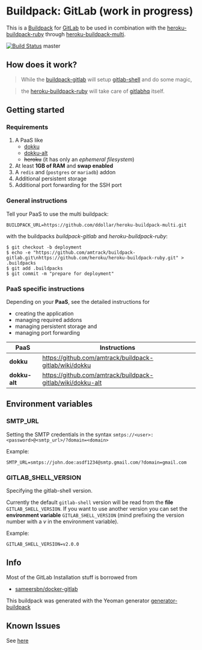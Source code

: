 # Buildpack: GitLab (work in progress)

This is a [Buildpack](http://devcenter.heroku.com/articles/buildpacks) for [GitLab](http://gitlab.org/) to be used in combination with the [heroku-buildpack-ruby](https://github.com/heroku/heroku-buildpack-ruby) through [heroku-buildpack-multi](https://github.com/ddollar/heroku-buildpack-multi).

[![Build Status](https://drone.mrolke.de/github.com/amtrack/buildpack-gitlab/status.svg?branch=master)](https://drone.mrolke.de/github.com/amtrack/buildpack-gitlab) master

## How does it work?

> While the [buildpack-gitlab](https://github.com/amtrack/buildpack-gitlab) will setup [gitlab-shell](https://github.com/gitlabhq/gitlab-shell) and do some magic,

> the [heroku-buildpack-ruby](https://github.com/heroku/heroku-buildpack-ruby) will take care of [gitlabhq](https://github.com/gitlabhq/gitlabhq) itself.

## Getting started
### Requirements

1. A PaaS like
	* [dokku](https://github.com/progrium/dokku)
	* [dokku-alt](https://github.com/dokku-alt/dokku-alt)
	* ~~heroku~~ (it has only an *ephemeral filesystem*)
2. At least **1GB of RAM** and **swap enabled**
3. A `redis` and (`postgres` or `mariadb`) addon
4. Additional persistent storage
5. Additional port forwarding for the SSH port

### General instructions

Tell your PaaS to use the multi buildpack:

```
BUILDPACK_URL=https://github.com/ddollar/heroku-buildpack-multi.git
```

with the buildpacks *buildpack-gitlab* and *heroku-buildpack-ruby*:
```console
$ git checkout -b deployment
$ echo -e "https://github.com/amtrack/buildpack-gitlab.git\nhttps://github.com/heroku/heroku-buildpack-ruby.git" > .buildpacks
$ git add .buildpacks
$ git commit -m "prepare for deployment"
```

### PaaS specific instructions
Depending on your **PaaS**, see the detailed instructions
for

* creating the application
* managing required addons
* managing persistent storage and
* managing port forwarding

PaaS | Instructions
---- | ------------
**dokku** | <https://github.com/amtrack/buildpack-gitlab/wiki/dokku>
**dokku-alt** | <https://github.com/amtrack/buildpack-gitlab/wiki/dokku-alt>

## Environment variables

### SMTP_URL
Setting the SMTP credentials in the syntax `smtps://<user>:<password>@<smtp_url>/?domain=<domain>`

Example:

	SMTP_URL=smtps://john.doe:asdf1234@smtp.gmail.com/?domain=gmail.com

### GITLAB_SHELL_VERSION
Specifying the gitlab-shell version.

Currently the default `gitlab-shell` version will be read from the **file** `GITLAB_SHELL_VERSION`.
If you want to use another version you can set the **environment variable** `GITLAB_SHELL_VERSION` (mind prefixing the version number with a *v* in the environment variable).

Example:

	GITLAB_SHELL_VERSION=v2.0.0

## Info

Most of the GitLab Installation stuff is borrowed from

 * [sameersbn/docker-gitlab](https://github.com/sameersbn/docker-gitlab)

This buildpack was generated with the Yeoman generator [generator-buildpack](https://github.com/amtrack/generator-buildpack)

## Known Issues

See [here](https://github.com/amtrack/buildpack-gitlab/wiki/KnownIssues)
